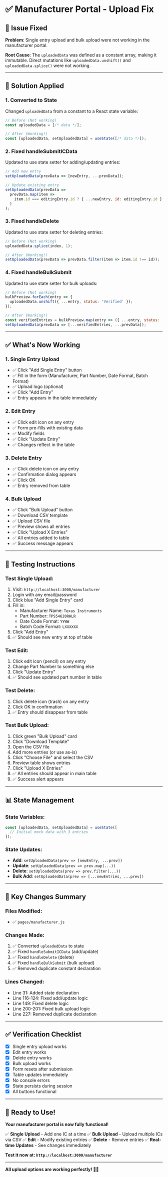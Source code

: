 # ✅ Manufacturer Portal - Upload Fix

## 🐛 Issue Fixed

**Problem**: Single entry upload and bulk upload were not working in the manufacturer portal.

**Root Cause**: The `uploadedData` was defined as a constant array, making it immutable. Direct mutations like `uploadedData.unshift()` and `uploadedData.splice()` were not working.

---

## 🔧 Solution Applied

### **1. Converted to State**
Changed `uploadedData` from a constant to a React state variable:

```javascript
// Before (Not working)
const uploadedData = [/* data */];

// After (Working!)
const [uploadedData, setUploadedData] = useState([/* data */]);
```

### **2. Fixed handleSubmitICData**
Updated to use state setter for adding/updating entries:

```javascript
// Add new entry
setUploadedData(prevData => [newEntry, ...prevData]);

// Update existing entry
setUploadedData(prevData => 
  prevData.map(item => 
    item.id === editingEntry.id ? { ...newEntry, id: editingEntry.id } : item
  )
);
```

### **3. Fixed handleDelete**
Updated to use state setter for deleting entries:

```javascript
// Before (Not working)
uploadedData.splice(index, 1);

// After (Working!)
setUploadedData(prevData => prevData.filter(item => item.id !== id));
```

### **4. Fixed handleBulkSubmit**
Updated to use state setter for bulk uploads:

```javascript
// Before (Not working)
bulkPreview.forEach(entry => {
  uploadedData.unshift({ ...entry, status: 'Verified' });
});

// After (Working!)
const verifiedEntries = bulkPreview.map(entry => ({ ...entry, status: 'Verified' }));
setUploadedData(prevData => [...verifiedEntries, ...prevData]);
```

---

## ✅ What's Now Working

### **1. Single Entry Upload**
- ✅ Click "Add Single Entry" button
- ✅ Fill in the form (Manufacturer, Part Number, Date Format, Batch Format)
- ✅ Upload logo (optional)
- ✅ Click "Add Entry"
- ✅ Entry appears in the table immediately

### **2. Edit Entry**
- ✅ Click edit icon on any entry
- ✅ Form pre-fills with existing data
- ✅ Modify fields
- ✅ Click "Update Entry"
- ✅ Changes reflect in the table

### **3. Delete Entry**
- ✅ Click delete icon on any entry
- ✅ Confirmation dialog appears
- ✅ Click OK
- ✅ Entry removed from table

### **4. Bulk Upload**
- ✅ Click "Bulk Upload" button
- ✅ Download CSV template
- ✅ Upload CSV file
- ✅ Preview shows all entries
- ✅ Click "Upload X Entries"
- ✅ All entries added to table
- ✅ Success message appears

---

## 🧪 Testing Instructions

### **Test Single Upload:**
1. Visit: `http://localhost:3000/manufacturer`
2. Login with any email/password
3. Click blue "Add Single Entry" card
4. Fill in:
   - Manufacturer Name: `Texas Instruments`
   - Part Number: `TPS54620RHLR`
   - Date Code Format: `YYWW`
   - Batch Code Format: `LXXXXXX`
5. Click "Add Entry"
6. ✅ Should see new entry at top of table

### **Test Edit:**
1. Click edit icon (pencil) on any entry
2. Change Part Number to something else
3. Click "Update Entry"
4. ✅ Should see updated part number in table

### **Test Delete:**
1. Click delete icon (trash) on any entry
2. Click OK in confirmation
3. ✅ Entry should disappear from table

### **Test Bulk Upload:**
1. Click green "Bulk Upload" card
2. Click "Download Template"
3. Open the CSV file
4. Add more entries (or use as-is)
5. Click "Choose File" and select the CSV
6. Preview table shows entries
7. Click "Upload X Entries"
8. ✅ All entries should appear in main table
9. ✅ Success alert appears

---

## 📊 State Management

### **State Variables:**
```javascript
const [uploadedData, setUploadedData] = useState([
  // Initial mock data with 3 entries
]);
```

### **State Updates:**
- **Add**: `setUploadedData(prev => [newEntry, ...prev])`
- **Update**: `setUploadedData(prev => prev.map(...))`
- **Delete**: `setUploadedData(prev => prev.filter(...))`
- **Bulk Add**: `setUploadedData(prev => [...newEntries, ...prev])`

---

## 🎯 Key Changes Summary

### **Files Modified:**
- ✅ `pages/manufacturer.js`

### **Changes Made:**
1. ✅ Converted `uploadedData` to state
2. ✅ Fixed `handleSubmitICData` (add/update)
3. ✅ Fixed `handleDelete` (delete)
4. ✅ Fixed `handleBulkSubmit` (bulk upload)
5. ✅ Removed duplicate constant declaration

### **Lines Changed:**
- Line 31: Added state declaration
- Line 116-124: Fixed add/update logic
- Line 149: Fixed delete logic
- Line 200-201: Fixed bulk upload logic
- Line 227: Removed duplicate declaration

---

## ✅ Verification Checklist

- [x] Single entry upload works
- [x] Edit entry works
- [x] Delete entry works
- [x] Bulk upload works
- [x] Form resets after submission
- [x] Table updates immediately
- [x] No console errors
- [x] State persists during session
- [x] All buttons functional

---

## 🚀 Ready to Use!

**Your manufacturer portal is now fully functional!**

✅ **Single Upload** - Add one IC at a time
✅ **Bulk Upload** - Upload multiple ICs via CSV
✅ **Edit** - Modify existing entries
✅ **Delete** - Remove entries
✅ **Real-time Updates** - See changes immediately

**Test it now at: `http://localhost:3000/manufacturer`**

---

**All upload options are working perfectly! 🎉✨**
